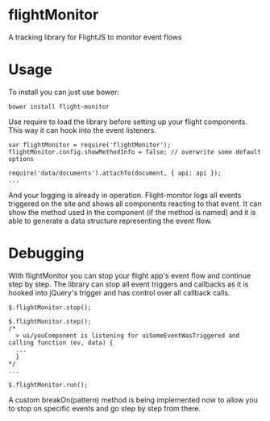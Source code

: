 flightMonitor
=============

A tracking library for FlightJS to monitor event flows


Usage
=====

To install you can just use bower:

    bower install flight-monitor

Use require to load the library before setting up your flight components. This way it can hook into the event listeners.

    var flightMonitor = require('flightMonitor');
    flightMonitor.config.showMethodInfo = false; // overwrite some default options
    
    require('data/documents').attachTo(document, { api: api });
    ...
    

And your logging is already in operation. Flight-monitor logs all events triggered on the site and shows all components reacting to that event. It can show the method used in the component (if the method is named) and it is able to generate a data structure representing the event flow.


Debugging
=========

With flightMonitor you can stop your flight app's event flow and continue step by step. The library can stop all event triggers and callbacks as it is hooked into jQuery's trigger and has control over all callback calls.

    $.flightMonitor.stop();
    
    $.flightMonitor.step();
    /*
      > ui/youComponent is listening for uiSomeEventWasTriggered and calling function (ev, data) { 
      ...
      }
    */
    ...
    
    $.flightMonitor.run();
    
A custom breakOn(pattern) method is being implemented now to allow you to stop on specific events and go step by step from there.

